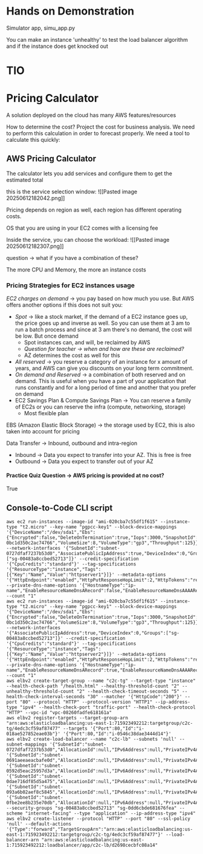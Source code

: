 # Hands on Demonstration

Simulator app, simu_app.py

You can make an instance 'unhealthy' to test the load balancer algorithm and if the instance does get knocked out 
# TIO



# Pricing Calculator

A solution deployed on the cloud has many AWS features/resources 

How to determine the cost? Project the cost for business analysis. We need to perform this calculation in order to forecast properly. We need a tool to calculate this quickly:

## AWS Pricing Calculator
The calculator lets you add services and configure them to get the estimated total

this is the service selection window:
![[Pasted image 20250612182042.png]]

Pricing depends on region as well, each region has different operating costs. 

OS that you are using in your EC2 comes with a licensing fee 

Inside the service, you can choose the workload:
![[Pasted image 20250612182307.png]]

question -> what if you have a combination of these?

The more CPU and Memory, the more an instance costs 

### Pricing Strategies for EC2 instances usage
*EC2 charges on demand* -> you pay based on how much you use. But AWS offers another options if this does not suit you:
- *Spot* -> like a stock market, if the demand of a EC2 instance goes up, the price goes up and inverse as well. So you can use them at 3 am to run a batch process and since at 3 am there's no demand, the cost will be low. But once demand 
	- Spot instances can, and will, be reclaimed by AWS
	- *Question for teacher -> when and how are these are reclaimed?*
	- AZ determines the cost as well for this
- *All reserved* -> you reserve a category of an instance for x amount of years, and AWS can give you discounts on your long term commitment.
- *On demand and Reserved* -> a combination of both reserved and on demand. This is useful when you have a part of your application that runs constantly and for a long period of time and another that you prefer on demand
- EC2 Savings Plan & Compute Savings Plan -> You can reserve a family of EC2s or you can reserve the infra (compute, networking, storage)
	- Most flexible plan


EBS (Amazon Elastic Block Storage) -> the storage used by EC2, this is also taken into account for pricing

Data Transfer -> Inbound, outbound and intra-region 
- Inbound -> Data you expect to transfer into your AZ. This is free is free 
- Outbound -> Data you expect to transfer out of your AZ


#### Practice Quiz Question -> AWS pricing is provided at no cost?
True 


## Console-to-Code CLI script
```
aws ec2 run-instances --image-id "ami-020cba7c55df1f615" --instance-type "t2.micro" --key-name "pgpcc-key1" --block-device-mappings '{"DeviceName":"/dev/sda1","Ebs":{"Encrypted":false,"DeleteOnTermination":true,"Iops":3000,"SnapshotId":"snap-0bc1d350c2ac74766","VolumeSize":8,"VolumeType":"gp3","Throughput":125}}' --network-interfaces '{"SubnetId":"subnet-0727dfaf7237b53d0","AssociatePublicIpAddress":true,"DeviceIndex":0,"Groups":["sg-00483a8ccbed52713"]}' --credit-specification '{"CpuCredits":"standard"}' --tag-specifications '{"ResourceType":"instance","Tags":[{"Key":"Name","Value":"httpserver1"}]}' --metadata-options '{"HttpEndpoint":"enabled","HttpPutResponseHopLimit":2,"HttpTokens":"required"}' --private-dns-name-options '{"HostnameType":"ip-name","EnableResourceNameDnsARecord":false,"EnableResourceNameDnsAAAARecord":false}' --count "1" 
aws ec2 run-instances --image-id "ami-020cba7c55df1f615" --instance-type "t2.micro" --key-name "pgpcc-key1" --block-device-mappings '{"DeviceName":"/dev/sda1","Ebs":{"Encrypted":false,"DeleteOnTermination":true,"Iops":3000,"SnapshotId":"snap-0bc1d350c2ac74766","VolumeSize":8,"VolumeType":"gp3","Throughput":125}}' --network-interfaces '{"AssociatePublicIpAddress":true,"DeviceIndex":0,"Groups":["sg-00483a8ccbed52713"]}' --credit-specification '{"CpuCredits":"standard"}' --tag-specifications '{"ResourceType":"instance","Tags":[{"Key":"Name","Value":"httpserver2"}]}' --metadata-options '{"HttpEndpoint":"enabled","HttpPutResponseHopLimit":2,"HttpTokens":"required"}' --private-dns-name-options '{"HostnameType":"ip-name","EnableResourceNameDnsARecord":true,"EnableResourceNameDnsAAAARecord":false}' --count "1" 
aws elbv2 create-target-group --name "c2c-tg" --target-type "instance" --health-check-path "/health.html" --healthy-threshold-count "2" --unhealthy-threshold-count "2" --health-check-timeout-seconds "5" --health-check-interval-seconds "30" --matcher '{"HttpCode":"200"}' --port "80" --protocol "HTTP" --protocol-version "HTTP1" --ip-address-type "ipv4" --health-check-port "traffic-port" --health-check-protocol "HTTP" --vpc-id "vpc-08260fadfe618161a" 
aws elbv2 register-targets --target-group-arn "arn:aws:elasticloadbalancing:us-east-1:715923492212:targetgroup/c2c-tg/4edc3cf59af87477" --targets '{"Port":80,"Id":"i-018ae527852eae03b"}' '{"Port":80,"Id":"i-0546c38dae3444d14"}' 
aws elbv2 create-load-balancer --name "c2c-lb" --subnets 'null' --subnet-mappings '{"SubnetId":"subnet-0727dfaf7237b53d0","AllocationId":null,"IPv6Address":null,"PrivateIPv4Address":null,"StaticIp":null}' '{"SubnetId":"subnet-0691aeeaeacbafe0d","AllocationId":null,"IPv6Address":null,"PrivateIPv4Address":null,"StaticIp":null}' '{"SubnetId":"subnet-0592d5eac25957d3a","AllocationId":null,"IPv6Address":null,"PrivateIPv4Address":null,"StaticIp":null}' '{"SubnetId":"subnet-0dae716df85d5a475","AllocationId":null,"IPv6Address":null,"PrivateIPv4Address":null,"StaticIp":null}' '{"SubnetId":"subnet-093a6b02aef8c5845","AllocationId":null,"IPv6Address":null,"PrivateIPv4Address":null,"StaticIp":null}' '{"SubnetId":"subnet-0fbe2ee8b235e70db","AllocationId":null,"IPv6Address":null,"PrivateIPv4Address":null,"StaticIp":null}' --security-groups "sg-00483a8ccbed52713" "sg-0dd6cbde681676fea" --scheme "internet-facing" --type "application" --ip-address-type "ipv4" 
aws elbv2 create-listener --protocol "HTTP" --port "80" --ssl-policy 'null' --default-actions '{"Type":"forward","TargetGroupArn":"arn:aws:elasticloadbalancing:us-east-1:715923492212:targetgroup/c2c-tg/4edc3cf59af87477"}' --load-balancer-arn "arn:aws:elasticloadbalancing:us-east-1:715923492212:loadbalancer/app/c2c-lb/d2698cecbfc08a14" 
```